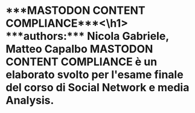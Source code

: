 <h1>***MASTODON CONTENT COMPLIANCE***<\h1>
***authors:*** Nicola Gabriele, Matteo Capalbo
MASTODON CONTENT COMPLIANCE è un elaborato svolto per l'esame finale del corso di Social Network e media Analysis.

